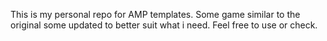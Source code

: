 This is my personal repo for AMP templates. Some game similar to the original some updated to better suit what i need.
Feel free to use or check.
